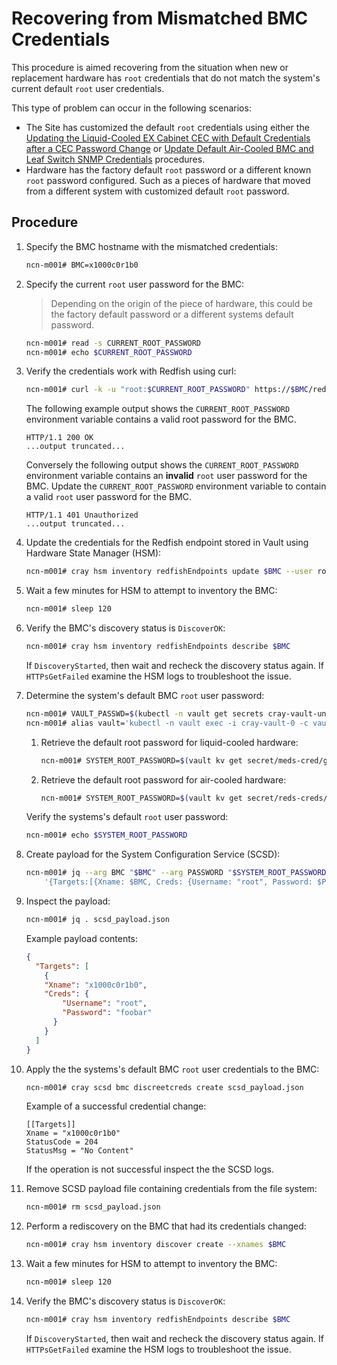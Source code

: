 # Recovering from Mismatched BMC Credentials

This procedure is aimed recovering from the situation when new or replacement hardware has `root` credentials that do not match the system's current default `root` user credentials.

This type of problem can occur in the following scenarios:

- The Site has customized the default `root` credentials using either the
  [Updating the Liquid-Cooled EX Cabinet CEC with Default Credentials after a CEC Password Change](Updating_the_Liquid-Cooled_EX_Cabinet_Default_Credentials_after_a_CEC_Password_Change.md) or
  [Update Default Air-Cooled BMC and Leaf Switch SNMP Credentials](Update_Default_Air-Cooled_BMC_and_Leaf_Switch_SNMP_Credentials.md) procedures.
- Hardware has the factory default `root` password or a different known `root` password configured. Such as a pieces of hardware that moved from a different system with customized default `root` password.

## Procedure

1. Specify the BMC hostname with the mismatched credentials:

    ```bash
    ncn-m001# BMC=x1000c0r1b0
    ```

1. Specify the current `root` user password for the BMC:

    > Depending on the origin of the piece of hardware, this could be the factory default password or a different systems default password.

    ```bash
    ncn-m001# read -s CURRENT_ROOT_PASSWORD
    ncn-m001# echo $CURRENT_ROOT_PASSWORD
    ```

1. Verify the credentials work with Redfish using curl:

    ```bash
    ncn-m001# curl -k -u "root:$CURRENT_ROOT_PASSWORD" https://$BMC/redfish/v1/Managers -i
    ```

    The following example output shows the `CURRENT_ROOT_PASSWORD` environment variable contains a valid root password for the BMC.

    ```text
    HTTP/1.1 200 OK
    ...output truncated...
    ```

    Conversely the following output shows the `CURRENT_ROOT_PASSWORD` environment variable contains an **invalid** `root` user password for the BMC. Update the `CURRENT_ROOT_PASSWORD` environment variable to contain a valid `root` user password for the BMC.

    ```text
    HTTP/1.1 401 Unauthorized
    ...output truncated...
    ```

1. Update the credentials for the Redfish endpoint stored in Vault using Hardware State Manager (HSM):

    ```bash
    ncn-m001# cray hsm inventory redfishEndpoints update $BMC --user root --password $CURRENT_ROOT_PASSWORD 
    ```

1. Wait a few minutes for HSM to attempt to inventory the BMC:

    ```bash
    ncn-m001# sleep 120
    ```

1. Verify the BMC's discovery status is `DiscoverOK`:

    ```bash
    ncn-m001# cray hsm inventory redfishEndpoints describe $BMC
    ```

    If `DiscoveryStarted`, then wait and recheck the discovery status again. If `HTTPsGetFailed` examine the HSM logs to troubleshoot the issue.

1. Determine the system's default BMC `root` user password:

    ```bash
    ncn-m001# VAULT_PASSWD=$(kubectl -n vault get secrets cray-vault-unseal-keys -o json | jq -r '.data["vault-root"]' |  base64 -d)
    ncn-m001# alias vault='kubectl -n vault exec -i cray-vault-0 -c vault -- env VAULT_TOKEN=$VAULT_PASSWD VAULT_ADDR=http://127.0.0.1:8200 VAULT_FORMAT=json vault'
    ```

    1. Retrieve the default root password for liquid-cooled hardware:

        ```bash
        ncn-m001# SYSTEM_ROOT_PASSWORD=$(vault kv get secret/meds-cred/global/ipmi | jq .data.Password -r)
        ```

    1. Retrieve the default root password for air-cooled hardware:

        ```bash
        ncn-m001# SYSTEM_ROOT_PASSWORD=$(vault kv get secret/reds-creds/defaults | jq .data.Cray.password -r)
        ```

    Verify the systems's default `root` user password:

    ```bash
    ncn-m001# echo $SYSTEM_ROOT_PASSWORD
    ```

1. Create payload for the System Configuration Service (SCSD):

    ```bash
    ncn-m001# jq --arg BMC "$BMC" --arg PASSWORD "$SYSTEM_ROOT_PASSWORD" -n \
        '{Targets:[{Xname: $BMC, Creds: {Username: "root", Password: $PASSWORD}}]}' > scsd_payload.json
    ```

1. Inspect the payload:

    ```bash
    ncn-m001# jq . scsd_payload.json
    ```

    Example payload contents:

    ```json
    {
      "Targets": [
        {
        "Xname": "x1000c0r1b0",
        "Creds": {
            "Username": "root",
            "Password": "foobar"
          }
        }
      ]
    }
    ```

1. Apply the the systems's default BMC `root` user credentials to the BMC:

    ```bash
    ncn-m001# cray scsd bmc discreetcreds create scsd_payload.json
    ```

    Example of a successful credential change:

    ```text
    [[Targets]]
    Xname = "x1000c0r1b0"
    StatusCode = 204
    StatusMsg = "No Content"
    ```

    If the operation is not successful inspect the the SCSD logs.

1. Remove SCSD payload file containing credentials from the file system:

    ```bash
    ncn-m001# rm scsd_payload.json
    ```

1. Perform a rediscovery on the BMC that had its credentials changed:

    ```bash
    ncn-m001# cray hsm inventory discover create --xnames $BMC
    ```

1. Wait a few minutes for HSM to attempt to inventory the BMC:

    ```bash
    ncn-m001# sleep 120
    ```

1. Verify the BMC's discovery status is `DiscoverOK`:

    ```bash
    ncn-m001# cray hsm inventory redfishEndpoints describe $BMC
    ```

    If `DiscoveryStarted`, then wait and recheck the discovery status again. If `HTTPsGetFailed` examine the HSM logs to troubleshoot the issue.
